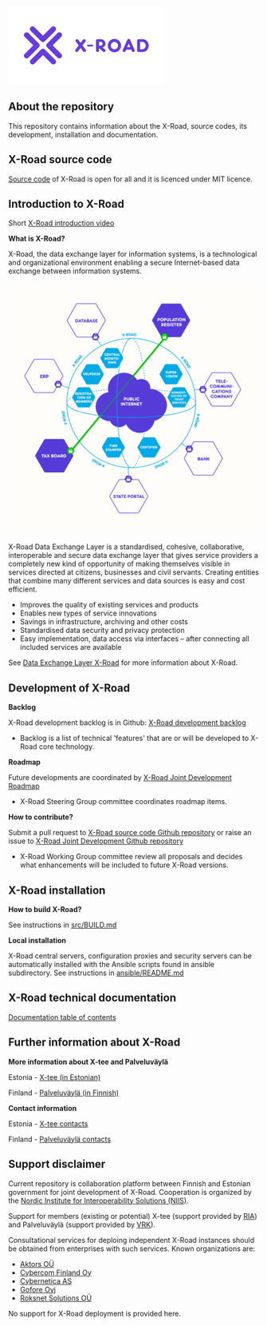 
![X-Road logo](xroad_logo_small.png)

## About the repository

This repository contains information about the X-Road, source codes, its development, installation and documentation.

## X-Road source code

[Source code](https://github.com/ria-ee/X-Road/tree/develop/src) of X-Road is open for all and it is licenced under MIT licence. 

## Introduction to X-Road

Short [X-Road introduction video](https://youtu.be/9PaHinkJlvA)

**What is X-Road?**

X-Road, the data exchange layer for information systems, is a technological and organizational environment enabling a secure Internet-based data exchange between information systems.

![X-Road overview](X-Road_overview.png)

X-Road Data Exchange Layer is a standardised, cohesive, collaborative, interoperable and secure data exchange layer that gives service providers a completely new kind of opportunity of making themselves visible in services directed at citizens, businesses and civil servants. Creating entities that combine many different services and data sources is easy and cost efficient.

* Improves the quality of existing services and products
* Enables new types of service innovations
* Savings in infrastructure, archiving and other costs
* Standardised data security and privacy protection
* Easy implementation, data access via interfaces – after connecting all included services are available

See [Data Exchange Layer X-Road](https://www.ria.ee/en/x-road.html) for more information about X-Road.

## Development of X-Road

**Backlog**

X-Road development backlog is in Github: [X-Road development backlog](https://github.com/vrk-kpa/xroad-joint-development/issues)

* Backlog is a list of technical 'features' that are or will be developed to X-Road core technology.

**Roadmap**

Future developments are coordinated by [X-Road Joint Development Roadmap](https://github.com/vrk-kpa/xroad-joint-development/blob/master/ROADMAP.md)

* X-Road Steering Group committee coordinates roadmap items.

**How to contribute?**

Submit a pull request to [X-Road source code Github repository](https://github.com/ria-ee/X-Road) or raise an issue to [X-Road Joint Development Github repository ](https://github.com/vrk-kpa/xroad-joint-development/issues)

* X-Road Working Group committee review all proposals and decides what enhancements will be included to future X-Road versions.

## X-Road installation

**How to build X-Road?**

See instructions in [src/BUILD.md](src/BUILD.md)

**Local installation**

X-Road central servers, configuration proxies and security servers can be automatically installed with the Ansible scripts found in ansible subdirectory. See instructions in [ansible/README.md](ansible/README.md)

## X-Road technical documentation

[Documentation table of contents](doc/README.md)

## Further information about X-Road

**More information about X-tee and Palveluväylä**

Estonia - [X-tee (in Estonian)](https://www.ria.ee/ee/x-tee.html)

Finland - [Palveluväylä (in Finnish)](https://esuomi.fi/palveluntarjoajille/palveluvayla/)

**Contact information**

Estonia - [X-tee contacts](https://www.ria.ee)

Finland - [Palveluväylä contacts](https://esuomi.fi/yhteystiedot/)

## Support disclaimer

Current repository is collaboration platform between Finnish and Estonian government for joint development of X-Road. Cooperation is organized by the [Nordic Institute for Interoperability Solutions (NIIS)](https://www.niis.org/).

Support for members (existing or potential) X-tee (support provided by [RIA](https://www.ria.ee)) and Palveluväylä (support provided by [VRK](https://www.vrk.fi)).

Consultational services for deploing independent X-Road instances should be obtained from enterprises with such services. Known organizations are:

* [Aktors OÜ](http://www.aktors.ee)
* [Cybercom Finland Oy](http://www.cybercom.fi)
* [Cybernetica AS](https://cyber.ee)
* [Gofore Oyj](https://www.gofore.com)
* [Roksnet Solutions OÜ](https://roksnet.com)
 
No support for X-Road deployment is provided here.
